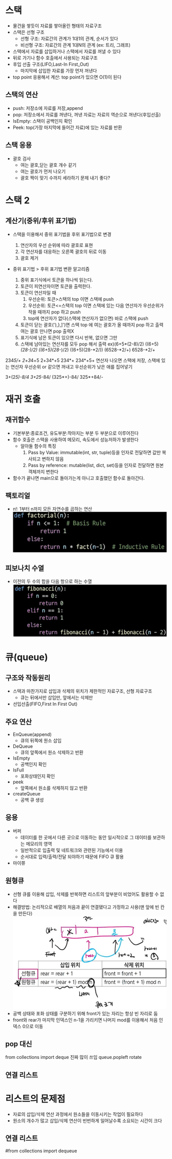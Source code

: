 # 스택
- 물건을 쌓듯이 자료를 쌓아올린 형태의 자료구조
- 스택은 선형 구조
    - 선형 구조: 자료간의 관계가 1대1의 관계, 순서가 있다
    - 비선형 구조: 자료간의 관계 1대N의 관계 (ex: 트리, 그래프)
- 스택에서 자료를 삽입하거나 스택에서 자료를 꺼낼 수 있다
- 뒤로 가기나 함수 호출에서 사용되는 자료구조
- 후입 선출 구조(LIFO,Last-In First_Out)
    - 마지막에 삽입한 자료를 가장 먼저 꺼낸다
- top point 응용해서 계산: top point가 있으면 O(1)이 된다
## 스택의 연산
- push: 저장소에 자료를 저장,append
- pop: 저장소에서 자료를 꺼낸다, 꺼낸 자료는 자료의 역순으로 꺼낸다(후입선출)
- IsEmpty: 스택이 공백인지 확인
- Peek: top(가장 마지막에 들어간 자료)에 있는 자료를 반환
## 스택 응용
- 괄호 검사
    - 여는 괄호,닫는 괄호 개수 같기
    - 여는 괄호가 먼저 나오기
    - 괄호 짝이 맞기
      수까지 세라하기 문제 내기 좋다?
# 스택 2
## 계산기(중위/후위  표기법)
- 스택을 이용해서 중위 표기법을 후위 표기법으로 변경
    1. 연산자의 우선 순위에 따라 괄호로 표현
    2. 각 연산자를 대응하는 오른쪽 괄호의 뒤로 이동
    3. 괄호 제거

- 중위 표기법 > 후위 표기법 변환 알고리즘
    1. 중위 표기식에서 토큰을 하나씩 읽는다.
    2. 토큰이 피연산자이면 토큰을 출력한다.
    3. 토큰이 연산자일 때
        1. 우선순위: 토큰>스택의 top 이면 스택에 push
        2. 우선순위: 토큰<=스택의 top 이면 스택에 있는 다음 연산자가 우선순위가 작을 때까지 pop 하고 push
        3. top에 연산자가 없다(스택에 연산자가 없으면) 바로 스택에 push
    4. 토큰이 닫는 괄호('),},]')면 스택 top 에 여는 괄호가 올 때까지 pop 하고 출력 여는 괄호 만나면 pop 출력X
    5. 표기식에 남은 토큰이 있으면 다시 반복, 없으면 그만
    6. 스택에 남아있는 연산자를 모두 pop 해서 출력
       ex)(6+5*(2-8)/2)
       ((6+5)*(28-)/2)
       ((6+5)(28-*)/2)
       ((6+5)(28-*2/))
       (6528-*2/+)
       6528-*2/+

234*5/+
2+3*4+5
2+34*+5
234*+
234*+5+
연산자 나오면 스택에 저장, 스택에 있는 연산자 우선순위 or 같으면 꺼내고 우선순위가 낮은 애를 집어넣기

3+(2*5)-8/4
3+25*-84/
(325*+)-84/
325*+84/-

# 재귀 호출
## 재귀함수
  - 기본부분:종료조건, 유도부분:작아지는 부분 두 부분으로 이루어진다
  - 함수 호출은 스택을 사용하여 메모리, 속도에서 성능저하가 발생한다
    - 알아둘 함수의 특징
      1. Pass by Value: immutable(int, str, tuple)등을 인자로 전달하면 값만 복사되고 변하지 않음
      2. Pass by reference: mutable(list, dict, set)등을 인자로 전달하면 원본 객체까지 변한다
  - 함수가 끝나면 main으로 돌아가는게 아니고 호출했던 함수로 돌아간다.
## 팩토리얼
  - n!: 1부터 n까지 모든 자연수를 곱하는 연산![함수](image/factorial.jpg)
## 피보나치 수열
- 이전의 두 수의 합을 다음 항으로 하는 수열![함수](image/fibonacci.jpg)

# 큐(queue)
## 구조와 작동원리
- 스택과 마찬가지로 삽입과 삭제의 위치가 제한적인 자료구조, 선형 자료구조
    - 큐는 뒤에서만 삽입만, 앞에서는 삭제만
- 선입선출(FIFO,First In First Out)
## 주요 연산
- EnQueue(append)
  - 큐의 뒤쪽에 원소 삽입
- DeQueue
  - 큐의 앞쪽에서 원소 삭제하고 반환
- IsEmpty
  - 공백인지 확인
- IsFull
  - 포화상태인지 확인
- peek
  - 앞쪽에서 원소를 삭제하지 않고 반환
- createQueue
  - 공백 큐 생성
## 응용
- 버퍼
  - 데이터를 한 곳에서 다른 곳으로 이동하는 동안 일시적으로 그 데이터를 보관하는 메모리의 영역
  - 일반적으로 입출력 및 네트워크와 관련된 기능에서 이용
  - 순서대로 입력/출력/전달 되야하기 때문에 FIFO 큐 활용
- 마이쮸
## 원형큐
- 선형 큐를 이용해 삽입, 삭제를 반복하면 리스트의 앞부분이 비었어도 활용할 수 없다
- 해결방법: 논리적으로 배열의 처음과 끝이 연결됐다고 가정하고 사용(맨 앞에 빈 칸을 만든다)![](image/circle_queue.jpg)
- 공백 상태와 포화 상태를 구분하기 위해 front가 있는 자리는 항상 빈 자리로 둠
- front와 rear가 마지막 인덱스인 n-1을 가리키면 나머지 mod를 이용해서 처음 인덱스 0으로 이동
## pop 대신
from collections import deque 진짜 많이 쓰임 queue.popleft rotate

## 연결 리스트
# 리스트의 문제점
- 자료의 삽입/삭제 연산 과정에서 원소들을 이동시키는 작업이 필요하다
- 원소의 개수가 많고 삽입/삭제 연산이 빈번하게 일어날수록 소요되는 시간이 크다
## 연결 리스트

#from collections import dequeue     